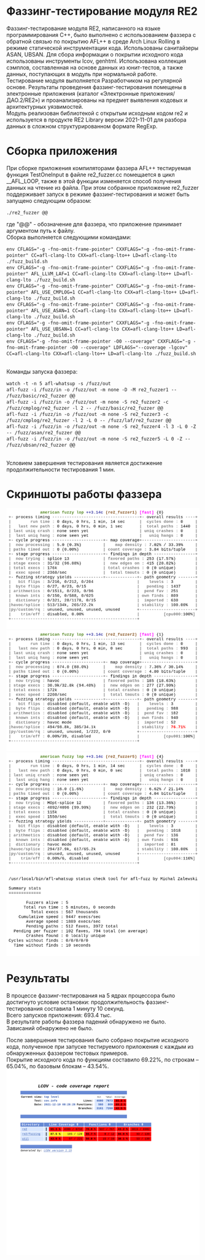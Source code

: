 # Фаззинг-тестирование модуля RE2
Фаззинг-тестирование модуля RE2, написанного на языке программирования C++, было выполнено с использованием фаззера с обратной связью по покрытию AFL++ в среде Arch Linux Rolling в режиме статической инструментации кода. Использованы санитайзеры ASAN, UBSAN. Для сбора информации о покрытии исходного кода использованы инструменты lcov, genhtml. Использована коллекция сэмплов, составленная на основе данных из юнит-тестов, а также данных, поступающих в модуль при нормальной работе.<br>
Тестирование модуля выполняется Разработчиком на регулярной основе. Результаты проведения фаззинг-тестирования помещены в электронные приложения (каталог «Электронные приложения/ДАО.2/RE2») и проанализированы на предмет выявления кодовых и архитектурных уязвимостей.<br>
Модуль реализован библиотекой с открытым исходным кодом re2 и используется в продукте RE2 Library версии 2021-11-01 для разбора данных в сложном структурированном формате RegExp.<br>

# Сборка приложения
При сборке приложения компиляторами фаззера AFL++ тестируемая функция TestOneInput в файле re2_fuzzer.cc помещается в цикл __AFL_LOOP, также в этой функции изменяется способ получения данных на чтение из файла. При этом собранное приложение re2_fuzzer поддерживает запуск в режиме фаззинг-тестирования и может быть запущено следующим образом:
```
./re2_fuzzer @@
```
где "@@" - обозначение для фаззера, что приложение принимает аргументом путь к файлу.<br>
Сборка выполняется следующими командами:
```
env CFLAGS="-g -fno-omit-frame-pointer" CXXFLAGS="-g -fno-omit-frame-pointer" CC=afl-clang-lto CXX=afl-clang-lto++ LD=afl-clang-lto ./fuzz_build.sh
env CFLAGS="-g -fno-omit-frame-pointer" CXXFLAGS="-g -fno-omit-frame-pointer" AFL_LLVM_LAF=1 CC=afl-clang-lto CXX=afl-clang-lto++ LD=afl-clang-lto ./fuzz_build.sh
env CFLAGS="-g -fno-omit-frame-pointer" CXXFLAGS="-g -fno-omit-frame-pointer" AFL_USE_CMPLOG=1 CC=afl-clang-lto CXX=afl-clang-lto++ LD=afl-clang-lto ./fuzz_build.sh
env CFLAGS="-g -fno-omit-frame-pointer" CXXFLAGS="-g -fno-omit-frame-pointer" AFL_USE_ASAN=1 CC=afl-clang-lto CXX=afl-clang-lto++ LD=afl-clang-lto ./fuzz_build.sh
env CFLAGS="-g -fno-omit-frame-pointer" CXXFLAGS="-g -fno-omit-frame-pointer" AFL_USE_UBSAN=1 CC=afl-clang-lto CXX=afl-clang-lto++ LD=afl-clang-lto ./fuzz_build.sh
env CFLAGS="-g -fno-omit-frame-pointer -O0 --coverage" CXXFLAGS="-g -fno-omit-frame-pointer -O0 --coverage" LDFLAGS="--coverage -lgcov" CC=afl-clang-lto CXX=afl-clang-lto++ LD=afl-clang-lto ./fuzz_build.sh
```
<br>Команды запуска фаззера:
```
watch -t -n 5 afl-whatsup -s /fuzz/out
afl-fuzz -i /fuzz/in -o /fuzz/out -m none -D -M re2_fuzzer1 -- /fuzz/basic/re2_fuzzer @@
afl-fuzz -i /fuzz/in -o /fuzz/out -m none -S re2_fuzzer2 -c /fuzz/cmplog/re2_fuzzer -l 2 -- /fuzz/basic/re2_fuzzer @@
afl-fuzz -i /fuzz/in -o /fuzz/out -m none -S re2_fuzzer3 -c /fuzz/cmplog/re2_fuzzer -l 2 -L 0 -- /fuzz/laf/re2_fuzzer @@
afl-fuzz -i /fuzz/in -o /fuzz/out -m none -S re2_fuzzer4 -l 3 -L 0 -Z -- /fuzz/asan/re2_fuzzer @@
afl-fuzz -i /fuzz/in -o /fuzz/out -m none -S re2_fuzzer5 -L 0 -Z -- /fuzz/ubsan/re2_fuzzer @@
```
<br>Условием завершения тестирования является достижение продолжительности тестирования 1 мин.<br>


# Скриншоты работы фаззера
![Окно экземпляра №1 фаззера перед завершением тестирования](screenshots/screen2.png)<br>
![Окно экземпляра №2 фаззера перед завершением тестирования](screenshots/screen3.png)<br>
![Окно экземпляра №5 фаззера перед завершением тестирования](screenshots/screen6.png)<br>
![Статистика работы фаззеров перед завершением тестирования](screenshots/screen1.png)<br>


# Результаты
В процессе фаззинг-тестирования на 5 ядрах процессора было достигнуто условие остановки: продолжительность фаззинг-тестирования составила 1 минуту 10 секунд.<br>
Всего запусков приложения: 693.4 тыс.<br>
В результате работы фаззера падений обнаружено не было.<br>
Зависаний обнаружено не было.<br>

После завершения тестирования было собрано покрытие исходного кода, полученное при запуске тестируемого приложения с каждым из обнаруженных фаззером тестовых примеров.<br>
Покрытие исходного кода по функциям составило 69.22%, по строкам – 65.04%, по базовым блокам – 43.54%.<br>
![Главная страница отчёта о покрытии исходного кода тестируемого приложения](screenshots/coverage.png)<br>
